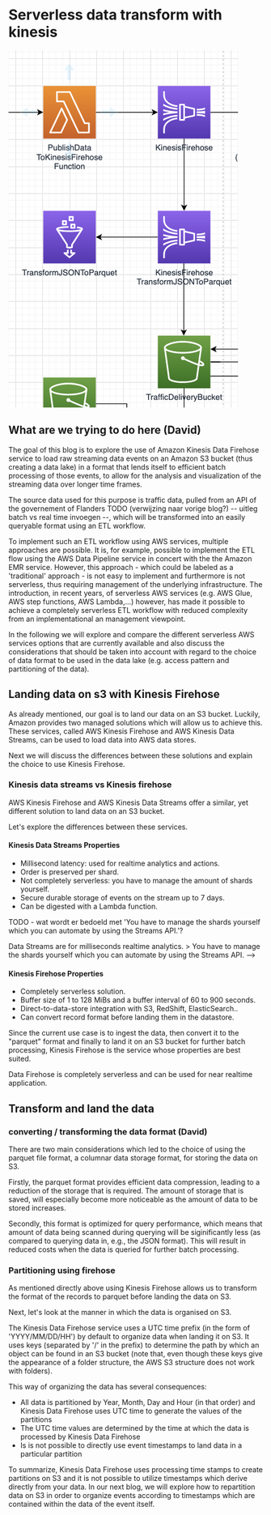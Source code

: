 # Serverless data transform with kinesis

![architecture](./img/architecture.png)

## What are we trying to do here (David)

The goal of this blog is to explore the use of Amazon Kinesis Data Firehose service to load raw streaming data events on an Amazon S3 bucket (thus creating a data lake) in a format that lends itself to efficient batch processing of those events, to allow for the analysis and visualization of the streaming data over longer time frames.

The source data used for this purpose is traffic data, pulled from an API of the governement of Flanders 
TODO (verwijzing naar vorige blog?) -- uitleg batch vs real time invoegen --, which will be transformed into an easily queryable format using an ETL workflow.

To implement such an ETL workflow using AWS services, multiple approaches are  possible. It is, for example, possible to implement the ETL flow using the AWS Data Pipeline service in concert with the the Amazon EMR service. However, this approach - which could be labeled as a 'traditional' approach - is not easy to implement and furthermore is not serverless, thus requiring management of the underlying infrastructure. The introduction, in recent years, of serverless AWS services (e.g. AWS Glue, AWS step functions, AWS Lambda,...) however, has made it possible to achieve a completely serverless ETL workflow with reduced complexity from an implementational an management viewpoint.

In the following we will explore and compare the different serverless AWS services options that are currently available and also discuss the considerations that should be taken into account with regard to the choice of data format to be used in the data lake (e.g. access pattern and partitioning of the data).  


<!-- - land raw events on s3
- create a data lake on s3 to query on
- create a data lake in a queryable format
- think about access pattern and partitioning -->

## Landing data on s3 with Kinesis Firehose
As already mentioned, our goal is to land our data on an S3 bucket. Luckily, Amazon provides two managed solutions which will allow us to achieve this. These services, called AWS Kinesis Firehose and AWS Kinesis Data Streams, can be used to load data into AWS data stores. 

Next we will discuss the differences between these solutions and explain the choice to use Kinesis Firehose. 

<!--- We want to land our data on an S3 bucket.  
We should praise ourselves lucky cause AWS has a managed solution for that!  
AWS Kinesis Firehose loads data into AWS data stores. --> 

### Kinesis data streams vs Kinesis firehose
AWS Kinesis Firehose and AWS Kinesis Data Streams offer a similar, yet different solution to land data on an S3 bucket.

Let's explore the differences between these services. 
<!---I told you we are going to use AWS Kinesis Firehose. 
However, AWS also offers a similar, yet different solution: AWS Kinesis data streams. 
Let's find out what the differences are. --> 

#### Kinesis Data Streams Properties
- Millisecond latency: used for realtime analytics and actions.
- Order is preserved per shard.
- Not completely serverless: you have to manage the amount of shards yourself.
- Secure durable storage of events on the stream up to 7 days.
- Can be digested with a Lambda function.

TODO - wat wordt er bedoeld met 'You have to manage the shards yourself which you can automate by using the Streams API.'?
<!---> Data Streams are for milliseconds realtime analytics.
> You have to manage the shards yourself which you can automate by using the Streams API. --> 

#### Kinesis Firehose Properties
- Completely serverless solution.
- Buffer size of 1 to 128 MiBs and a buffer interval of 60 to 900 seconds.
- Direct-to-data-store integration with S3, RedShift, ElasticSearch..
- Can convert record format before landing them in the datastore.


Since the current use case is to ingest the data, then convert it to the "parquet" format and finally to land it on an S3 bucket for further batch processing, Kinesis Firehose is the service whose properties are best suited.
<!---> Data Firehose is completely serverless and can be used for near realtime application. 

<!---In our case we want to ingest the data, convert it to the `parquet` format and land the data on S3 in order to do further batch processing.
Hence, this is a use case for Kinesis Firehose. --> 

## Transform and land the data

### converting / transforming the data format (David)
There are two main considerations which led to the choice of using the parquet file format, a columnar data storage format, for storing the data on S3.

Firstly, the parquet format provides efficient data compression, leading to a reduction of the storage that is required. The amount of storage that is saved, will especially become more noticeable as the amount of data to be stored increases.  

Secondly, this format is optimized for query performance, which means that amount of data being scanned during querying will be siginificantly less (as compared to querying data in, e.g., the JSON format). This will result in reduced costs when the data is queried for further batch processing.

<!--- From json to parquet -->
<!--- The first consideration is query efficiency. 
- Why?
  - Better queryable
  - Less storage needed --> 

### Partitioning using firehose
As mentioned directly above using Kinesis Firehose allows us to transform the format of the records to parquet before landing the data on S3.

Next, let's look at the manner in which the data is organised on S3. 

The Kinesis Data Firehose service uses a UTC time prefix (in the form of 'YYYY/MM/DD/HH') by default to organize data when landing it on S3. It uses keys (separated by '/' in the prefix) to determine the path by which an object can be found in an S3 bucket (note that, even though these keys give the appearance of a folder structure, the AWS S3 structure does not work with folders). 

This way of organizing the data has several consequences:
 * All data is partitioned by Year, Month, Day and Hour (in that order) and Kinesis Data Firehose uses UTC time to generate the values of the partitions
 * The UTC time values are determined by the time at which the data is processed by Kinesis Data Firehose
 * Is is not possible to directly use event timestamps to land data in a particular partition
 
 To summarize, Kinesis Data Firehose uses processing time stamps to create partitions on S3 and it is not possible to utilize timestamps which derive directly from your data.
 In our next blog, we will explore how to repartition data on S3 in order to organize events according to timestamps which are contained within the data of the event itself.

<!---Okay, we can transform the record format before landing the data on S3.  
Let's now look at how the data is organised on S3.

<!--Amazon Kinesis Data Firehose uses a UTC time prefix (`YYYY/MM/DD/HH`) to organize the data when landing it on S3.
You could make the analogy with folders, though S3 doesn't work with folders.
It uses keys (here separated by a `/`) to differ the path on which an object can be found on S3.

<!--A couple of consequences:
- Data is partitioned by Year, Month, Day, Hour (in that order).
- Firehose uses UTC time to generate the value of the partitions.
- The time used to create the partitions is the time at which the data is processed by firehose.
- You cannot directly use a time that was specified in the event to land the data in a partition.

<!-- > Firehose uses the processing time to create partitions on S3; You cannot use a timestamp that comes directly from your data.

<!--Luckily, in our next blog, we will see how to repartition your data on S3 in order to organize events by a timestamp coming from the data in the event itself.

#### Hive

<!-- We need to be forward thinking and name our partitions on S3.
This will help us out when doing repartitioning or analysis with AWS Glue.

<!-- Firehose allows you to use the `Hive` naming convention.
Using this naming convention, data can better cataloged with AWS Glue crawlers which will result in proper partition names.

<!-- Following the `Hive` specs the folder structure is of the format “/partitionkey1=partitionvalue1/partitionkey2=partitionvalue2

<!--In the AWS console you can specify an S3 prefix for your firehose.
Name your folders year, month, day and hour by using the following `Hive` format:
```
myOwnCustomPrefix/year=!{timestamp:yyyy}/month=!{timestamp:MM}/day=!{timestamp:dd}/hour=!{timestamp:HH}/
```


# Cloudformation example?

# Conclusion (Nick + David)

We have created a datalake on s3 that is partitioned, queryable and in optimal format.
